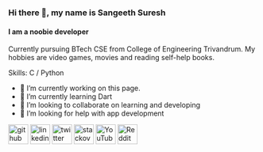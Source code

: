 ### Hi there 👋, my name is Sangeeth Suresh
#### I am a noobie developer

Currently pursuing BTech CSE from College of Engineering Trivandrum. My hobbies are video games, movies and reading self-help books.

Skills: C / Python

- 🔭 I’m currently working on this page. 
- 🌱 I’m currently learning Dart 
- 👯 I’m looking to collaborate on learning and developing 
- 🤔 I’m looking for help with app development 


[<img src='https://cdn.jsdelivr.net/npm/simple-icons@3.0.1/icons/github.svg' alt='github' height='40'>](https://github.com/sangeethsuresh123)  [<img src='https://cdn.jsdelivr.net/npm/simple-icons@3.0.1/icons/linkedin.svg' alt='linkedin' height='40'>](https://www.linkedin.com/in/sangeeth-suresh-431063203/)  [<img src='https://cdn.jsdelivr.net/npm/simple-icons@3.0.1/icons/twitter.svg' alt='twitter' height='40'>](https://twitter.com/sangeethsur321)  [<img src='https://cdn.jsdelivr.net/npm/simple-icons@3.0.1/icons/stackoverflow.svg' alt='stackoverflow' height='40'>](https://stackoverflow.com/users/sangeeth-suresh)  [<img src='https://cdn.jsdelivr.net/npm/simple-icons@3.0.1/icons/youtube.svg' alt='YouTube' height='40'>](https://www.youtube.com/channel/sangeethsuresh3273)  [<img src='https://cdn.jsdelivr.net/npm/simple-icons@3.0.1/icons/reddit.svg' alt='Reddit' height='40'>](https://www.reddit.com/user/sangeehhsach)  



<!--
**sangeethsuresh123/sangeethsuresh123** is a ✨ _special_ ✨ repository because its `README.md` (this file) appears on your GitHub profile.

Here are some ideas to get you started:

- 🔭 I’m currently working on ...
- 🌱 I’m currently learning ...
- 👯 I’m looking to collaborate on ...
- 🤔 I’m looking for help with ...
- 💬 Ask me about ...
- 📫 How to reach me: ...
- 😄 Pronouns: ...
- ⚡ Fun fact: ...
-->
